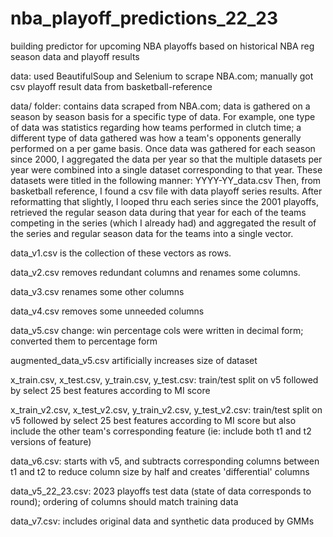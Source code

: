 # nba_playoff_predictions_22_23
building predictor for upcoming NBA playoffs based on historical NBA reg season data and playoff results

data: used BeautifulSoup and Selenium to scrape NBA.com; manually got csv playoff result data from basketball-reference

data/ folder: contains data scraped from NBA.com; data is gathered on a season by season basis for a specific type of data. For example, one type of data was statistics regarding how teams performed in clutch time; a different type of data gathered was how a team's opponents generally performed on a per game basis. Once data was gathered for each season since 2000, I aggregated the data per year so that the multiple datasets per year were combined into a single dataset corresponding to that year. These datasets were titled in the following manner: YYYY-YY_data.csv Then, from basketball reference, I found a csv file with data playoff series results. After reformatting that slightly, I looped thru each series since the 2001 playoffs, retrieved the regular season data during that year for each of the teams competing in the series (which I already had) and aggregated the result of the series and regular season data for the teams into a single vector. 

data_v1.csv is the collection of these vectors as rows. 

data_v2.csv removes redundant columns and renames some columns. 

data_v3.csv renames some other columns 

data_v4.csv removes some unneeded columns

data_v5.csv change: win percentage cols were written in decimal form; converted them to percentage form

augmented_data_v5.csv artificially increases size of dataset

x_train.csv, x_test.csv, y_train.csv, y_test.csv: train/test split on v5 followed by select 25 best features according to MI score

x_train_v2.csv, x_test_v2.csv, y_train_v2.csv, y_test_v2.csv: train/test split on v5 followed by select 25 best features according to MI score but also include the other team's corresponding feature (ie: include both  t1 and t2 versions of feature)

data_v6.csv: starts with v5, and subtracts corresponding columns between t1 and t2 to reduce column size by half and creates 'differential' columns

data_v5_22_23.csv: 2023 playoffs test data (state of data corresponds to round); ordering of columns should match training data

data_v7.csv: includes original data and synthetic data produced by GMMs